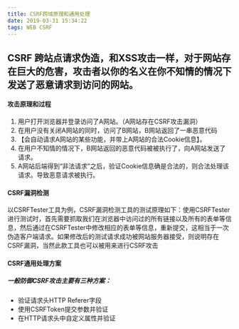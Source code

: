 ```yaml
---
title: CSRF跨域原理和通用处理
date: 2019-03-31 15:34:22
tags: WEB CSRF
---
```



## CSRF 跨站点请求伪造，和XSS攻击一样，对于网站存在巨大的危害，攻击者以你的名义在你不知情的情况下发送了恶意请求到访问的网站。


#### 攻击原理和过程
 1. 用户打开浏览器并登录访问了A网站。（A网站存在CSRF攻击漏洞）
 2. 在用户没有关闭A网站的同时，访问了B网站，B网站返回了一串恶意代码
 3. 【会自动请求A网站的某些功能，并带上A网站的合法Cookie信息】。
 4. 在用户不知情的情况下，B网站返回的恶意代码被被执行了，向A网站发送了请求。
 5. A网站后端得到“非法请求”之后，验证Cookie信息确是合法的，则合法处理该请求。导致恶意请求被执行。

#### CSRF漏洞检测
以CSRFTester工具为例，CSRF漏洞检测工具的测试原理如下：使用CSRFTester进行测试时，首先需要抓取我们在浏览器中访问过的所有链接以及所有的表单等信息，然后通过在CSRFTester中修改相应的表单等信息，重新提交，这相当于一次伪造客户端请求。如果修改后的测试请求成功被网站服务器接受，则说明存在CSRF漏洞，当然此款工具也可以被用来进行CSRF攻击

#### CSRF通用处理方案
##### 一般防御CSRF攻击主要有三种方案：
* 验证请求头HTTP Referer字段
* 使用CSRFToken提交参数并验证
* 在HTTP请求头中自定义属性并验证
